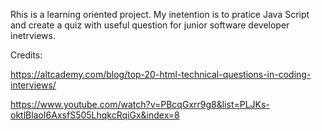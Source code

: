 Rhis is a learning oriented project. My inetention is to pratice Java Script and create a quiz with useful question for junior software developer inetrviews. 

Credits: 

https://altcademy.com/blog/top-20-html-technical-questions-in-coding-interviews/

https://www.youtube.com/watch?v=PBcqGxrr9g8&list=PLJKs-oktlBlaoI6AxsfS505LhqkcRqiGx&index=8



